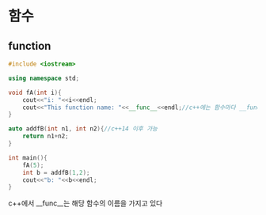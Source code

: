 # 함수

## function
```c++
#include <iostream>

using namespace std;

void fA(int i){
    cout<<"i: "<<i<<endl;
    cout<<"This function name: "<<__func__<<endl;//c++에는 함수마다 __func__로컬 변수를 가짐
}

auto addfB(int n1, int n2){//c++14 이후 가능
    return n1+n2;
}

int main(){
    fA(5);
    int b = addfB(1,2);
    cout<<"b: "<<b<<endl;
}
```
c++에서 __func__는 해당 함수의 이름을 가지고 있다   
